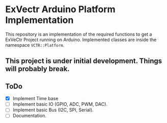 # ExVectr Arduino Platform Implementation
This repository is an implementation of the required functions to get a ExVeCtr Project running on Arduino.
Implemented classes are inside the namespace `VCTR::Platform`.
## **This project is under initial development. Things will probably break.**
## ToDo ##
- [X] Implement Time base
- [ ] Implement basic IO (GPIO, ADC, PWM, DAC).
- [ ] Implement basic Bus (I2C, SPI, Serial).
- [ ] Documentation.